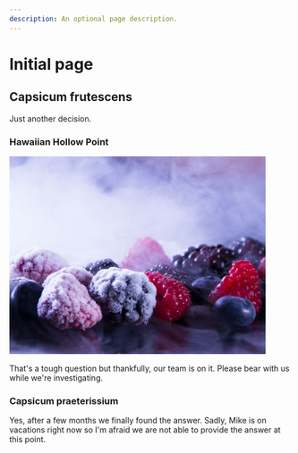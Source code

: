 ```yaml
---
description: An optional page description.
---
```


# Initial page

## Capsicum frutescens

Just another decision.

### Hawaiian Hollow Point

![Frozen berries.](.gitbook/assets/354.jfif)

That's a tough question but thankfully, our team is on it. Please bear with us while we're investigating.

### Capsicum praeterissium

Yes, after a few months we finally found the answer. Sadly, Mike is on vacations right now so I'm afraid we are not able to provide the answer at this point.



